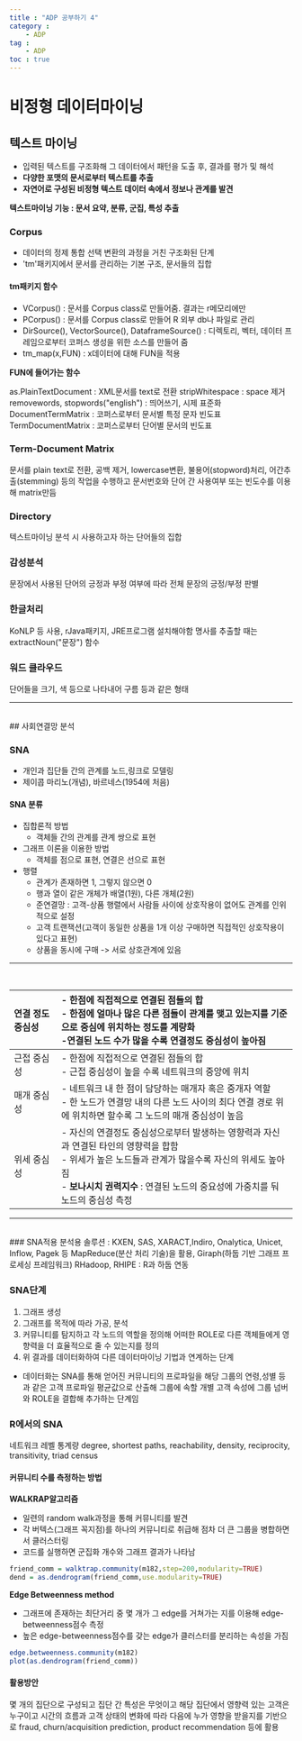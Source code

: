 ```yaml
---
title : "ADP 공부하기 4"
category :
    - ADP
tag :
    - ADP
toc : true
---
```


# 비정형 데이터마이닝

## 텍스트 마이닝

- 입력된 텍스트를 구조화해 그 데이터에서 패턴을 도출 후, 결과를 평가 및 해석
- **다양한 포맷의 문서로부터 텍스트를 추출**
- **자연어로 구성된 비정형 텍스트 데이터 속에서 정보나 관계를 발견**

**텍스트마이닝 기능 : 문서 요약, 분류, 군집, 특성 추출**

### Corpus
- 데이터의 정제 통합 선택 변환의 과정을 거친 구조화된 단계
- 'tm'패키지에서 문서를 관리하는 기본 구조, 문서들의 집합

#### tm패키지 함수
- VCorpus() : 문서를 Corpus class로 만들어줌. 결과는 r메모리에만
- PCorpus() : 문서를 Corpus class로 만들어 R 외부 db나 파일로 관리
- DirSource(), VectorSource(), DataframeSource() : 디렉토리, 벡터, 데이터 프레임으로부터 코퍼스 생성을 위한 소스를 만들어 줌
- tm_map(x,FUN) : x데이터에 대해 FUN을 적용

**FUN에 들어가는 함수** 

as.PlainTextDocument : XML문서를 text로 전환
stripWhitespace : space 제거
removewords, stopwords("english") : 띄어쓰기, 시제 표준화
DocumentTermMatrix : 코퍼스로부터 문서별 특정 문자 빈도표
TermDocumentMatrix : 코퍼스로부터 단어별 문서의 빈도표

### Term-Document Matrix
문서를 plain text로 전환, 공백 제거, lowercase변환, 불용어(stopword)처리, 어간추출(stemming) 등의 작업을 수행하고 문서번호와 단어 간 사용여부 또는 빈도수를 이용해 matrix만듬

### Directory
텍스트마이닝 분석 시 사용하고자 하는 단어들의 집합
### 감성분석
문장에서 사용된 단어의 긍정과 부정 여부에 따라 전체 문장의 긍정/부정 판별
### 한글처리
KoNLP 등 사용, rJava패키지, JRE프로그램 설치해야함
명사를 추출할 때는 extractNoun("문장") 함수
### 워드 클라우드
단어들을 크기, 색 등으로 나타내어 구름 등과 같은 형태

---
<br>
## 사회연결망 분석

### SNA
- 개인과 집단들 간의 관계를 노드,링크로 모델링
- 제이콥 마리노(개념), 바르네스(1954에 처음)

#### SNA 분류
- 집합론적 방법
    - 객체들 간의 관계를 관계 쌍으로 표현
- 그래프 이론을 이용한 방법
    - 객체를 점으로 표현, 연결은 선으로 표현
- 행렬
    - 관계가 존재하면 1, 그렇지 않으면 0
    - 행과 열이 같은 개체가 배열(1원), 다른 개체(2원)
    - 준연결망 : 고객-상품 행렬에서 사람들 사이에 상호작용이 없어도 관계를 인위적으로 설정
    - 고객 트랜잭션(고객이 동일한 상품을 1개 이상 구매하면 직접적인 상호작용이 있다고 표현)
    - 상품을 동시에 구매 -> 서로 상호관계에 있음
---

<BR>

|연결 정도 중심성| - 한점에 직접적으로 연결된 점들의 합<BR>- 한점에 얼마나 많은 다른 점들이 관계를 맺고 있는지를 기준으로 중심에 위치하는 정도를 계량화<BR>-연결된 노드 수가 많을 수록 연결정도 중심성이 높아짐
|:-|:-|
|근접 중심성|- 한점에 직접적으로 연결된 점들의 합<BR>- 근접 중심성이 높을 수록 네트워크의 중앙에 위치|
|매개 중심성|- 네트워크 내 한 점이 담당하는 매개자 혹은 중개자 역할<BR>- 한 노드가 연결망 내의 다른 노드 사이의 최다 연결 경로 위에 위치하면 할수록 그 노드의 매개 중심성이 높음|
|위세 중심성| - 자신의 연결정도 중심성으로부터 발생하는 영향력과 자신과 연결된 타인의 영향력을 합함<BR>- 위세가 높은 노드들과 관계가 많을수록 자신의 위세도 높아짐<BR>- **보나시치 권력지수** : 연결된 노드의 중요성에 가중치를 둬 노드의 중심성 측정|

---

<BR>
### SNA적용
분석용 솔루션 : KXEN, SAS, XARACT,Indiro, Onalytica, Unicet, Inflow, Pagek 등
MapReduce(분산 처리 기술)을 활용, Giraph(하둡 기반 그래프 프로세싱 프레임워크)
RHadoop, RHIPE : R과 하둡 연동

### SNA단계
1. 그래프 생성
2. 그래프를 목적에 따라 가공, 분석
3. 커뮤니티를 탐지하고 각 노드의 역할을 정의해 어떠한 ROLE로 다른 객체들에게 영향력을 더 효율적으로 줄 수 있는지를 정의
4. 위 결과를 데이터화하여 다른 데이터마이닝 기법과 연계하는 단계
* 데이터화는 SNA를 통해 얻어진 커뮤니티의 프로파일을 해당 그룹의 연령,성별 등과 같은 고객 프로파일 평균값으로 산출해 그룹에 속할 개별 고객 속성에 그룹 넘버와 ROLE을 결합해 추가하는 단계임

### R에서의 SNA
네트워크 레벨 통계량
degree, shortest paths, reachability, density, reciprocity, transitivity, triad census

#### 커뮤니티 수를 측정하는 방법
**WALKRAP알고리즘**
- 일련의 random walk과정을 통해 커뮤니티를 발견
- 각 버텍스(그래프 꼭지점)를 하나의 커뮤니티로 취급해 점차 더 큰 그룹을 병합하면서 클러스터링
- 코드를 실행하면 군집화 개수와 그래프 결과가 나타남
```r
friend_comm = walktrap.community(m182,step=200,modularity=TRUE)
dend = as.dendrogram(friend_comm,use.modularity=TRUE)
```

**Edge Betweenness method**
- 그래프에 존재하는 최단거리 중 몇 개가 그 edge를 거쳐가는 지를 이용해 edge-betweenness점수 측정
- 높은 edge-betweenness점수를 갖는 edge가 클러스터를 분리하는 속성을 가짐
```r
edge.betweenness.community(m182)
plot(as.dendrogram(friend_comm))
```

#### 활용방안
몇 개의 집단으로 구성되고 집단 간 특성은 무엇이고 해당 집단에서 영향력 있는 고객은 누구이고 시간의 흐름과 고객 상태의 변화에 따라 다음에 누가 영향을 받을지를 기반으로 fraud, churn/acquisition prediction, product recommendation 등에 활용